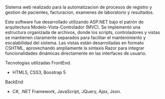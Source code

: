 Sistema web realizado para la automatizacion de procesos de registro y gestion de pacientes, facturacion, examenes de laboratorio y resultados.

Este software fue desarrollado utilizando ASP.NET bajo el patrón de arquitectura Modelo-Vista-Controlador (MVC). Se implementó una estructura organizada de archivos, donde los scripts, controladores y vistas se mantienen claramente separados para facilitar el mantenimiento y escalabilidad del sistema. Las vistas están desarrolladas en formato CSHTML, aprovechando ampliamente la sintaxis Razor para integrar funcionalidades dinámicas directamente en las interfaces de usuario.

Tecnologias utilizadas
FrontEnd.
- HTML5, CSS3, Boostrap 5

BackEnd
- C#, .NET Framework, JavaScript, JQuery, Ajax, Json.
